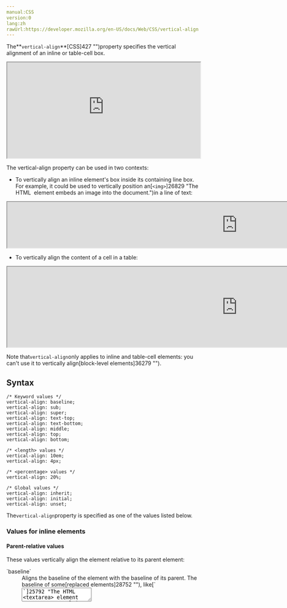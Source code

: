 ```yaml
---
manual:CSS
version:0
lang:zh
rawUrl:https://developer.mozilla.org/en-US/docs/Web/CSS/vertical-align
---
```






The**`vertical-align`**[CSS]427 "")property specifies the vertical alignment of an inline or table-cell box.

<iframe src='https://interactive-examples.mdn.mozilla.net/pages/css/vertical-align.html' width='100%' height='250'></iframe>


The vertical-align property can be used in two contexts:


* To vertically align an inline element&#39;s box inside its containing line box. For example, it could be used to vertically position an[`<img>`]26829 "The HTML <img> element embeds an image into the document.")in a line of text:



<iframe src='https://mdn.mozillademos.org/en-US/docs/Web/CSS/vertical-align$samples/vertical-align-inline?revision=1368975' width='1200' height='120'></iframe>


* To vertically align the content of a cell in a table:



<iframe src='https://mdn.mozillademos.org/en-US/docs/Web/CSS/vertical-align$samples/vertical-align-table?revision=1368975' width='1200' height='210'></iframe>



Note that`vertical-align`only applies to inline and table-cell elements: you can&#39;t use it to vertically align[block-level elements]36279 "").


## Syntax<a name="Syntax"></a>

```
/* Keyword values */
vertical-align: baseline;
vertical-align: sub;
vertical-align: super;
vertical-align: text-top;
vertical-align: text-bottom;
vertical-align: middle;
vertical-align: top;
vertical-align: bottom;

/* <length> values */
vertical-align: 10em;
vertical-align: 4px;

/* <percentage> values */
vertical-align: 20%;

/* Global values */
vertical-align: inherit;
vertical-align: initial;
vertical-align: unset;
```


The`vertical-align`property is specified as one of the values listed below.


### Values for inline elements<a name="Values_for_inline_elements"></a>

#### Parent-relative values<a name="Parent-relative_values"></a>


These values vertically align the element relative to its parent element:

<dl><dt id=''>`baseline`</dt><dd>Aligns the baseline of the element with the baseline of its parent. The baseline of some[replaced elements]28752 ""), like[`<textarea>`]25792 "The HTML <textarea> element represents a multi-line plain-text editing control."), is not specified by the HTML specification, meaning that their behavior with this keyword may vary between browsers.</dd><dt id=''>`sub`</dt><dd>Aligns the baseline of the element with the subscript-baseline of its parent.</dd><dt id=''>`super`</dt><dd>Aligns the baseline of the element with the superscript-baseline of its parent.</dd><dt id=''>`text-top`</dt><dd>Aligns the top of the element with the top of the parent element&#39;s font.</dd><dt id=''>`text-bottom`</dt><dd>Aligns the bottom of the element with the bottom of the parent element&#39;s font.</dd><dt id=''>`middle`</dt><dd>Aligns the middle of the element with the baseline plus half the x-height of the parent.</dd><dt id=''>[`<length>`]4561 "The <length> CSS data type represents a distance value. Lengths can be used in numerous CSS properties, such as width, height, margin, padding, border-width, font-size, and text-shadow.")</dt><dd>Aligns the baseline of the element to the given length above the baseline of its parent. A negative value is allowed.</dd><dt id=''>[`<percentage>`]4567 "The <percentage> CSS data type represents a percentage value. It is often used to define a size as relative to an element's parent object. Numerous properties can use percentages, such as width, height, margin, padding, and font-size.")</dt><dd>Aligns the baseline of the element to the given percentage above the baseline of its parent, with the value being a percentage of the[`line-height`]12926 "The line-height CSS property sets the amount of space used for lines, such as in text. On block-level elements, it specifies the minimum height of line boxes within the element. On non-replaced inline elements, it specifies the height that is used to calculate line box height.")property. A negative value is allowed.</dd></dl>
#### Line-relative values<a name="Line-relative_values"></a>


The following values vertically align the element relative to the entire line:

<dl><dt id=''>`top`</dt><dd>Aligns the top of the element and its descendants with the top of the entire line.</dd><dt id=''>`bottom`</dt><dd>Aligns the bottom of the element and its descendants with the bottom of the entire line.</dd></dl>

For elements that do not have a baseline, the bottom margin edge is used instead.


### Values for table cells<a name="Values_for_table_cells"></a>
<dl><dt id=''>`baseline`(and`sub`,`super`,`text-top`,`text-bottom`,`<length>`, and`<percentage>`)</dt><dd>Aligns the baseline of the cell with the baseline of all other cells in the row that are baseline-aligned.</dd><dt id=''>`top`</dt><dd>Aligns the top padding edge of the cell with the top of the row.</dd><dt id=''>`middle`</dt><dd>Centers the padding box of the cell within the row.</dd><dt id=''>`bottom`</dt><dd>Aligns the bottom padding edge of the cell with the bottom of the row.</dd></dl>

Negative values are allowed.


### Formal syntax<a name="Formal_syntax"></a>

```
baseline | sub | super | text-top | text-bottom | middle | top | bottom | <percentage> | <length>
```

## Example<a name="Example"></a>

### HTML<a name="HTML"></a>

```
<div>An <img src="https://mdn.mozillademos.org/files/12245/frame_image.svg" alt="link" width="32" height="32" /> image with a default alignment.</div>
<div>An <img class="top" src="https://mdn.mozillademos.org/files/12245/frame_image.svg" alt="link" width="32" height="32" /> image with a text-top alignment.</div>
<div>An <img class="bottom" src="https://mdn.mozillademos.org/files/12245/frame_image.svg" alt="link" width="32" height="32" /> image with a text-bottom alignment.</div>
<div>An <img class="middle" src="https://mdn.mozillademos.org/files/12245/frame_image.svg" alt="link" width="32" height="32" /> image with a middle alignment.</div>
```

### CSS<a name="CSS"></a>

```
img.top { vertical-align: text-top; }
img.bottom { vertical-align: text-bottom; }
img.middle { vertical-align: middle; }
```

### Result<a name="Result"></a>


<iframe src='https://mdn.mozillademos.org/en-US/docs/Web/CSS/vertical-align$samples/Example?revision=1368975' width='null' height='null'></iframe>



## Specifications<a name="Specifications"></a>

Specification | Status | Comment 
 ---  |  ---  |  ---  | 
[CSS Transitions<br></br><small>The definition of &#39;vertical-align&#39; in that specification.</small>]29205 "") | Working Draft | Defines`vertical-align`as animatable. 
[CSS Level 2 (Revision 1)<br></br><small>The definition of &#39;vertical-align&#39; in that specification.</small>]32551 "") | Recommendation | Adds the[`<length>`]4561 "The <length> CSS data type represents a distance value. Lengths can be used in numerous CSS properties, such as width, height, margin, padding, border-width, font-size, and text-shadow.")value and allows it to be applied to elements with a[`display`]30836 "The display CSS property specifies the type of rendering box used for an element. In HTML, default display property values are taken from behaviors described in the HTML specifications or from the browser/user default stylesheet. The default value in XML is inline, including SVG elements.")type of`table-cell`. 
[CSS Level 1<br></br><small>The definition of &#39;vertical-align&#39; in that specification.</small>]32552 "") | Recommendation | Initial definition. 


[Initial value]28552 "") | `baseline` 
Applies to | inline-level and table-cell elements. It also applies to[`::first-letter`]28553 "The ::first-letter CSS pseudo-element applies styles to the first letter of the first line of a block-level element, but only when not preceded by other content (such as images or inline tables).")and[`::first-line`]28554 "The ::first-line CSS pseudo-element applies styles to the first line of a block-level element."). 
[Inherited]28555 "") | no 
Percentages | refer to the[`line-height`]12926 "The line-height CSS property sets the amount of space used for lines, such as in text. On block-level elements, it specifies the minimum height of line boxes within the element. On non-replaced inline elements, it specifies the height that is used to calculate line box height.")of the element itself 
Media | visual 
[Computed value]28556 "") | for percentage and length values, the absolute length, otherwise the keyword as specified 
Animation type | a[length](%4561#Interpolation "Values of the <length> CSS data type are interpolated as real, floating-point numbers.") 
Canonical order | the unique non-ambiguous order defined by the formal grammar 


## Browser compatibility<a name="Browser_compatibility"></a>
[New compatibility tables are in beta<i></i>]3360 "")

 | <abbr>Desktop<i></i></abbr> | <abbr>Mobile<i></i></abbr> 
 | <abbr>Chrome<i></i></abbr> | <abbr>Edge<i></i></abbr> | <abbr>Firefox<i></i></abbr> | <abbr>Internet Explorer<i></i></abbr> | <abbr>Opera<i></i></abbr> | <abbr>Safari<i></i></abbr> | <abbr>Android webview<i></i></abbr> | <abbr>Chrome for Android<i></i></abbr> | <abbr>Edge Mobile<i></i></abbr> | <abbr>Firefox for Android<i></i></abbr> | <abbr>Opera for Android<i></i></abbr> | <abbr>iOS Safari<i></i></abbr> | <abbr>Samsung Internet<i></i></abbr> 
 ---  |  ---  |  ---  |  ---  |  ---  |  ---  |  ---  |  ---  |  ---  |  ---  |  ---  |  ---  |  ---  |  ---  | 
Basic support | <abbr>Full support</abbr>1 | <abbr>Full support</abbr>12 | <abbr>Full support</abbr>1 | <abbr>Full support</abbr>4 | <abbr>Full support</abbr>4 | <abbr>Full support</abbr>1 | <abbr>Full support</abbr>1 | <abbr>Full support</abbr>1 | <abbr>Full support</abbr>Yes | <abbr>Full support</abbr>4 | <abbr>Full support</abbr>Yes | <abbr>Full support</abbr>1 | <abbr>Full support</abbr>Yes 


### Legend<a name="Legend"></a>
<dl><dt id=''><abbr>Full support</abbr></dt><dd>Full support</dd></dl>

## See also<a name="See_also"></a>

* [Typical use cases of Flexbox, section &quot;Center item&quot;](%37692#Center_item "")
* [`line-height`]12926 "The line-height CSS property sets the amount of space used for lines, such as in text. On block-level elements, it specifies the minimum height of line boxes within the element. On non-replaced inline elements, it specifies the height that is used to calculate line box height."),[`text-align`]33033 "The text-align CSS property describes how inline content like text is aligned in its parent block element. text-align does not control the alignment of block elements, only their inline content."),[`margin`]29241 "The margin CSS property sets the margin area on all four sides of an element. It is a shorthand for setting all individual margins at once: margin-top, margin-right, margin-bottom, and margin-left.")
* [Understanding`vertical-align`, or &quot;How (Not) To Vertically Center Content&quot;]32553 "")
* [All You Need To Know About Vertical-Align]37788 "")



